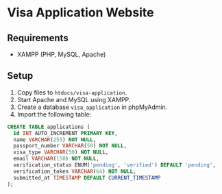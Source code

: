 # Visa Application Website

## Requirements
- XAMPP (PHP, MySQL, Apache)

## Setup
1. Copy files to `htdocs/visa-application`.
2. Start Apache and MySQL using XAMPP.
3. Create a database `visa_application` in phpMyAdmin.
4. Import the following table:

```sql
CREATE TABLE applications (
  id INT AUTO_INCREMENT PRIMARY KEY,
  name VARCHAR(255) NOT NULL,
  passport_number VARCHAR(50) NOT NULL,
  visa_type VARCHAR(50) NOT NULL,
  email VARCHAR(150) NOT NULL,
  verification_status ENUM('pending', 'verified') DEFAULT 'pending',
  verification_token VARCHAR(64) NOT NULL,
  submitted_at TIMESTAMP DEFAULT CURRENT_TIMESTAMP
);
 
